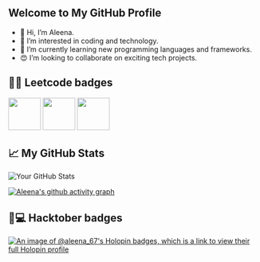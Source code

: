 ## Welcome to My GitHub Profile

- 👋 Hi, I’m Aleena.
- 👀 I’m interested in coding and technology.
- 🌱 I’m currently learning new programming languages and frameworks.
- 😍 I’m looking to collaborate on exciting tech projects.


<!---
AN-06/AN-06 is a ✨ special ✨ repository because its `README.md` (this file) appears on your GitHub profile.
You can click the Preview link to take a look at your changes.
--->
## 👩‍💻 Leetcode badges 

<img src="https://assets.leetcode.com/static_assets/marketing/2024-50.gif" width="65px"></img>
<img src="https://assets.leetcode.com/static_assets/marketing/2024-100-new.gif" width="65px"></img>
<img src="https://assets.leetcode.com/static_assets/others/Introduction_to_Pandas.gif" width="65px"></img>



## 📈 My GitHub Stats

![Your GitHub Stats](https://github-readme-stats.vercel.app/api?username=AN-06&show_icons=true&theme=radical)

[![Aleena's github activity graph](https://github-readme-activity-graph.vercel.app/graph?username=AN-06&bg_color=0d1117&color=ffffff&line=00ff00&point=ffffff&area=true&hide_border=true)](https://github.com/ashutosh00710/github-readme-activity-graph)





## 🦖💻 Hacktober badges

[![An image of @aleena_67's Holopin badges, which is a link to view their full Holopin profile](https://holopin.me/aleena_67)](https://holopin.io/@aleena_67)

